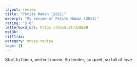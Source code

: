 ```yaml
---
layout: review
title: "Petite Maman (2021)"
excerpt: "My review of Petite Maman (2021)"
rating: "5.0"
letterboxd_url: https://boxd.it/3xBEDH
mst3k:
rifftrax:
category: movie-review
tags: []
---
```


Start to finish, perfect movie. So tender, so quiet, so full of love

